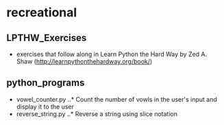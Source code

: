 recreational
============

## LPTHW_Exercises
* exercises that follow along in Learn Python the Hard Way by Zed A. Shaw (http://learnpythonthehardway.org/book/)

## python_programs
* vowel_counter.py
..* Count the number of vowls in the user's input and display it to the user
* reverse_string.py
..* Reverse a string using slice notation
